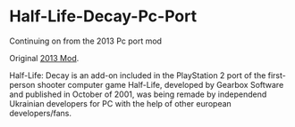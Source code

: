# Half-Life-Decay-Pc-Port
Continuing on from the 2013 Pc port mod


Original [2013 Mod](https://www.moddb.com/mods/half-life-decay/downloads/half-life-decay).



Half-Life: Decay is an add-on included in the PlayStation 2 port of the first-person shooter computer game Half-Life, developed by Gearbox Software and published in October of 2001, was being remade by independend Ukrainian developers for PC with the help of other european developers/fans.
